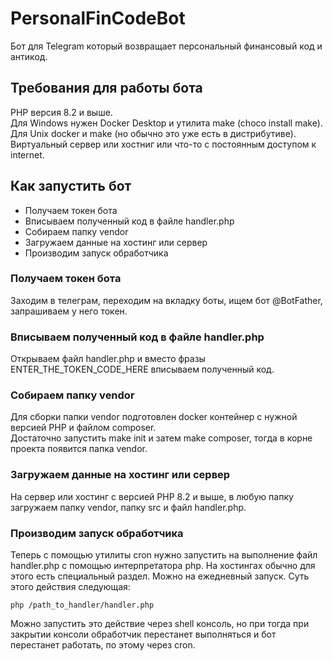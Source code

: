 # PersonalFinCodeBot
Бот для Telegram который возвращает персональный финансовый код и антикод.

## Требования для работы бота
PHP версия 8.2 и выше.  
Для Windows нужен Docker Desktop и утилита make (choco install make).  
Для Unix docker и make (но обычно это уже есть в дистрибутиве).  
Виртуальный сервер или хостниг или что-то с постоянным доступом к internet.

## Как запустить бот
- Получаем токен бота
- Вписываем полученный код в файле handler.php
- Собираем папку vendor
- Загружаем данные на хостинг или сервер
- Производим запуск обработчика

### Получаем токен бота
Заходим в телеграм, переходим на вкладку боты, ищем бот @BotFather, запрашиваем у него токен.

### Вписываем полученный код в файле handler.php
Открываем файл handler.php и вместо фразы ENTER_THE_TOKEN_CODE_HERE вписываем полученный код.

### Собираем папку vendor
Для сборки папки vendor подготовлен docker контейнер с нужной версией PHP и файлом composer.  
Достаточно запустить make init и затем make composer, тогда в корне проекта появится папка vendor.  

### Загружаем данные на хостинг или сервер
На сервер или хостинг с версией PHP 8.2 и выше, в любую папку загружаем папку vendor, папку src и файл handler.php.

### Производим запуск обработчика
Теперь с помощью утилиты cron нужно запустить на выполнение файл handler.php с помощью интерпретатора php. На хостингах обычно для этого есть специальный раздел. Можно на ежедневный запуск. Суть этого действия следующая: 
```shell
php /path_to_handler/handler.php
```
Можно запустить это действие через shell консоль, но при тогда при закрытии консоли обработчик перестанет выполняться и бот перестанет работать, по этому через cron. 